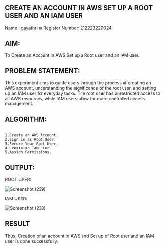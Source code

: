 ## CREATE AN ACCOUNT IN AWS SET UP A ROOT USER AND AN IAM USER

Name : gayathri m
Register Number: 212223220024

## AIM:
To Create an Account in AWS Set up a Root user and an IAM user.

## PROBLEM STATEMENT:

This experiment aims to guide users through the process of creating an AWS account, understanding the significance of the root user, and setting up an IAM user for everyday tasks. The root user has unrestricted access to all AWS resources, while IAM users allow for more controlled access management.

## ALGORITHM:

```

1.Create an AWS Account.
2.Sign in as Root User.
3.Secure Your Root User.
4.Create an IAM User.
5.Assign Permissions.

```

## OUTPUT:

ROOT USER:

![Screenshot (239)](https://github.com/user-attachments/assets/515725a7-1fa8-444d-94ba-9f52da19d4df)


IAM USER:

![Screenshot (238)](https://github.com/user-attachments/assets/71f2daa9-f6e5-431f-8dcb-a4b339d13e89)





## RESULT
 Thus, Creation of an account in AWS and Set up of Root user and an IAM user is done successfully.

  


